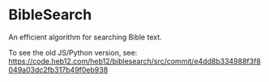 # BibleSearch
An efficient algorithm for searching Bible text.

To see the old JS/Python version, see:  https://code.heb12.com/heb12/biblesearch/src/commit/e4dd8b334988f3f8049a03dc2fb317b49f0eb938
